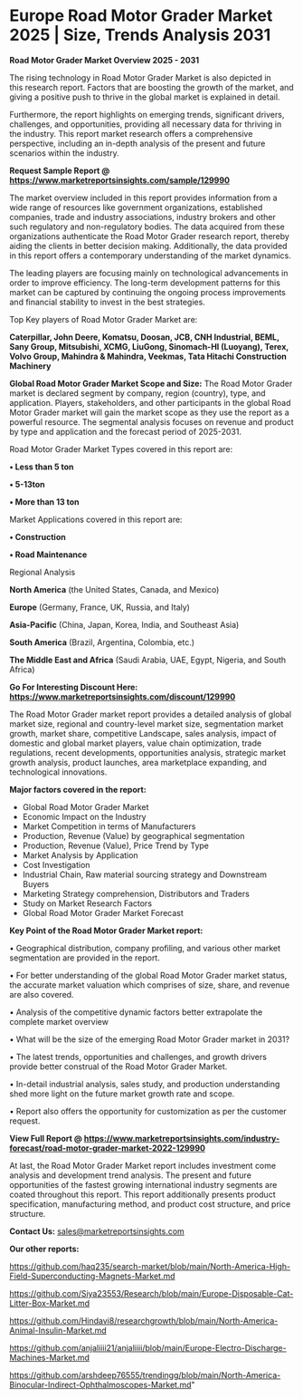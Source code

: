  # Europe Road Motor Grader Market 2025 | Size, Trends Analysis 2031

<Strong> Road Motor Grader Market Overview 2025 - 2031</strong>

The rising technology in Road Motor Grader Market is also depicted in this research report. Factors that are boosting the growth of the market, and giving a positive push to thrive in the global market is explained in detail.

Furthermore, the report highlights on emerging trends, significant drivers, challenges, and opportunities, providing all necessary data for thriving in the industry. This report market research offers a comprehensive perspective, including an in-depth analysis of the present and future scenarios within the industry.

<strong>Request Sample Report @ <a href=https://www.marketreportsinsights.com/sample/129990>https://www.marketreportsinsights.com/sample/129990</a></strong>

The market overview included in this report provides information from a wide range of resources like government organizations, established companies, trade and industry associations, industry brokers and other such regulatory and non-regulatory bodies. The data acquired from these organizations authenticate the Road Motor Grader research report, thereby aiding the clients in better decision making. Additionally, the data provided in this report offers a contemporary understanding of the market dynamics.

The leading players are focusing mainly on technological advancements in order to improve efficiency. The long-term development patterns for this market can be captured by continuing the ongoing process improvements and financial stability to invest in the best strategies.

Top Key players of Road Motor Grader Market are:

<strong>Caterpillar, John Deere, Komatsu, Doosan, JCB, CNH Industrial, BEML, Sany Group, Mitsubishi, XCMG, LiuGong, Sinomach-HI (Luoyang), Terex, Volvo Group, Mahindra & Mahindra, Veekmas, Tata Hitachi Construction Machinery</strong>

<strong><b>Global Road Motor Grader Market Scope and Size:</b></strong>
The Road Motor Grader market is declared segment by company, region (country), type, and application. Players, stakeholders, and other participants in the global Road Motor Grader market will gain the market scope as they use the report as a powerful resource. The segmental analysis focuses on revenue and product by type and application and the forecast period of 2025-2031.

Road Motor Grader Market Types covered in this report are:

<strong>• Less than 5 ton

• 5-13ton

• More than 13 ton</strong>

Market Applications covered in this report are:

<strong>• Construction

• Road Maintenance</strong> 

Regional Analysis

<strong>North America</strong> (the United States, Canada, and Mexico)

<strong>Europe</strong> (Germany, France, UK, Russia, and Italy)

<strong>Asia-Pacific</strong> (China, Japan, Korea, India, and Southeast Asia)

<strong>South America</strong> (Brazil, Argentina, Colombia, etc.)

<strong>The Middle East and Africa</strong> (Saudi Arabia, UAE, Egypt, Nigeria, and South Africa)

<strong>Go For Interesting Discount Here: <a href=https://www.marketreportsinsights.com/discount/129990>https://www.marketreportsinsights.com/discount/129990</a></strong>

The Road Motor Grader market report provides a detailed analysis of global market size, regional and country-level market size, segmentation market growth, market share, competitive Landscape, sales analysis, impact of domestic and global market players, value chain optimization, trade regulations, recent developments, opportunities analysis, strategic market growth analysis, product launches, area marketplace expanding, and technological innovations.

<strong><b>Major factors covered in the report:</b></strong>
<ul>
  <li>Global Road Motor Grader Market </li>
  <li>Economic Impact on the Industry</li>
  <li>Market Competition in terms of Manufacturers</li>
  <li>Production, Revenue (Value) by geographical segmentation</li>
  <li>Production, Revenue (Value), Price Trend by Type</li>
  <li>Market Analysis by Application</li>
  <li>Cost Investigation</li>
  <li>Industrial Chain, Raw material sourcing strategy and Downstream Buyers</li>
  <li>Marketing Strategy comprehension, Distributors and Traders</li>
  <li>Study on Market Research Factors</li>
  <li>Global Road Motor Grader Market Forecast</li>
</ul>

<strong><b>Key Point of the Road Motor Grader Market report:</b></strong>

• Geographical distribution, company profiling, and various other market segmentation are provided in the report.

• For better understanding of the global Road Motor Grader market status, the accurate market valuation which comprises of size, share, and revenue are also covered.

• Analysis of the competitive dynamic factors better extrapolate the complete market overview

• What will be the size of the emerging Road Motor Grader market in 2031?

• The latest trends, opportunities and challenges, and growth drivers provide better construal of the Road Motor Grader Market.

• In-detail industrial analysis, sales study, and production understanding shed more light on the future market growth rate and scope.

• Report also offers the opportunity for customization as per the customer request.

<strong><b>View Full Report @ <a href=https://www.marketreportsinsights.com/industry-forecast/road-motor-grader-market-2022-129990>https://www.marketreportsinsights.com/industry-forecast/road-motor-grader-market-2022-129990</a></b></strong>


At last, the Road Motor Grader Market report includes investment come analysis and development trend analysis. The present and future opportunities of the fastest growing international industry segments are coated throughout this report. This report additionally presents product specification, manufacturing method, and product cost structure, and price structure.

<strong>Contact Us:</strong>
sales@marketreportsinsights.com

<strong>Our other reports:</strong>

<a href=https://github.com/haq235/search-market/blob/main/North-America-High-Field-Superconducting-Magnets-Market.md>https://github.com/haq235/search-market/blob/main/North-America-High-Field-Superconducting-Magnets-Market.md</a>

<a href=https://github.com/Siya23553/Research/blob/main/Europe-Disposable-Cat-Litter-Box-Market.md>https://github.com/Siya23553/Research/blob/main/Europe-Disposable-Cat-Litter-Box-Market.md</a>

<a href=https://github.com/Hindavi8/researchgrowth/blob/main/North-America-Animal-Insulin-Market.md>https://github.com/Hindavi8/researchgrowth/blob/main/North-America-Animal-Insulin-Market.md</a>

<a href=https://github.com/anjaliiii21/anjaliiii/blob/main/Europe-Electro-Discharge-Machines-Market.md>https://github.com/anjaliiii21/anjaliiii/blob/main/Europe-Electro-Discharge-Machines-Market.md</a>

<a href=https://github.com/arshdeep76555/trendingg/blob/main/North-America-Binocular-Indirect-Ophthalmoscopes-Market.md>https://github.com/arshdeep76555/trendingg/blob/main/North-America-Binocular-Indirect-Ophthalmoscopes-Market.md</a>"
